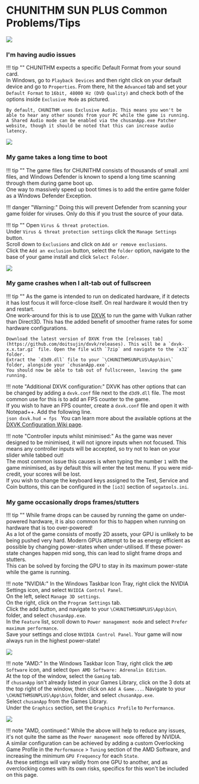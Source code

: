 # CHUNITHM SUN PLUS Common Problems/Tips

<img src="/img/chunithmsunplus/sunplus.png">

### I'm having audio issues

!!! tip ""
    CHUNITHM expects a specific Default Format from your sound card.  
    In Windows, go to `Playback Devices` and then right click on your default device and go to `Properties`. From there, hit the `Advanced` tab and set your `Default Format` to `16bit, 48000 Hz (DVD Quality)` and check both of the options inside `Exclusive Mode` as pictured.  

    By default, CHUNITHM uses Exclusive Audio. This means you won't be able to hear any other sounds from your PC while the game is running. A Shared Audio mode can be enabled via the chusanApp.exe Patcher website, though it should be noted that this can increase audio latency.

<img src="/img/gen/sega480.png">

### My game takes a long time to boot

!!! tip ""
    The game files for CHUNITHM consists of thousands of small .xml files, and Windows Defender is known to spend a long time scanning through them during game boot up.  
    One way to massively speed up boot times is to add the entire game folder as a Windows Defender Exception.

!!! danger "Warning:"
    Doing this will prevent Defender from scanning your game folder for viruses. Only do this if you trust the source of your data.

!!! tip ""
    Open `Virus & threat protection`.  
    Under `Virus & threat protection settings` click the `Manage Settings` button.  
    Scroll down to `Exclusions` and click on `Add or remove exclusions`.  
    Click the `Add an exclusion` button, select the `folder` option, navigate to the base of your game install and click `Select Folder`.

<img src="/img/chunithmsunplus/defender.png">

### My game crashes when I alt-tab out of fullscreen

!!! tip ""
    As the game is intended to run on dedicated hardware, if it detects it has lost focus it will force-close itself. On real hardware it would then try and restart.  
    One work-around for this is to use [DXVK](https://github.com/doitsujin/dxvk/) to run the game with Vulkan rather than Direct3D. This has the added benefit of smoother frame rates for some hardware configurations.  

    Download the latest version of DXVK from the [releases tab](https://github.com/doitsujin/dxvk/releases). This will be a `dxvk-x.x.tar.gz` file. Open the file with `7zip` and navigate to the `x32` folder.  
    Extract the `d3d9.dll` file to your `\CHUNITHMSUNPLUS\App\bin\` folder, alongside your `chusanApp.exe`.  
    You should now be able to tab out of fullscreeen, leaving the game running.

!!! note "Additional DXVK configuration:"
    DXVK has other options that can be changed by adding a `dxvk.conf` file next to the `d3d9.dll` file. The most common use for this is to add an FPS counter to the game.  
    If you wish to have an FPS counter, create a `dxvk.conf` file and open it with Notepad++. Add the following line.  
    ```json
    dxvk.hud = fps
    ```
    You can learn more about the available options at the [DXVK Configuration Wiki page](https://github.com/doitsujin/dxvk/wiki/Configuration).

!!! note "Controller inputs whilst minimised:"
    As the game was never designed to be minimised, it will not ignore inputs when not focused. This means any controller inputs will be accepted, so try not to lean on your slider while tabbed out!  
    The most common issue this causes is when typing the number `1` with the game minimised, as by default this will enter the test menu. If you were mid-credit, your scores will be lost.  
    If you wish to change the keyboard keys assigned to the Test, Service and Coin buttons, this can be configured in the `[io3]` section of `segatools.ini`.

### My game occasionally drops frames/stutters

!!! tip ""
    While frame drops can be caused by running the game on under-powered hardware, it is also common for this to happen when running on hardware that is too over-powered!  
    As a lot of the game consists of mostly 2D assets, your GPU is unlikely to be being pushed very hard. Modern GPUs attempt to be as energy efficient as possible by changing power-states when under-utilised. If these power-state changes happen mid song, this can lead to slight frame drops and stutters.  
    This can be solved by forcing the GPU to stay in its maximum power-state while the game is running.

!!! note "NVIDIA:"
    In the Windows Taskbar Icon Tray, right click the NVIDIA Settings icon, and select `NVIDIA Control Panel`.  
    On the left, select `Manage 3D settings`.  
    On the right, click on the `Program Settings` tab.  
    Click the add button, and navigate to your `\CHUNITHMSUNPLUS\App\bin\` folder, and select `chusanApp.exe`.  
    In the `Feature` list, scroll down to `Power management mode` and select `Prefer maximum performance`.  
    Save your settings and close `NVIDIA Control Panel`. Your game will now always run in the highest power-state!

<img src="/img/chunithmsunplus/nvidiaperf.png">

!!! note "AMD:"
    In the Windows Taskbar Icon Tray, right click the `AMD Software` icon, and select `Open AMD Software: Adrenalin Edition`.  
    At the top of the window, select the `Gaming` tab.  
    If `chusanApp` isn't already listed in your Games Library, click on the 3 dots at the top right of the window, then click on `Add A Game...`. Navigate to your `\CHUNITHMSUNPLUS\App\bin\` folder, and select `chusanApp.exe`.  
    Select `chusanApp` from the Games Library.  
    Under the `Graphics` section, set the `Graphics Profile` to `Performance`.

<img src="/img/chunithmsunplus/amdperf.png">

!!! note "AMD, continued:"
    While the above will help to reduce any issues, it's not quite the same as the `Power management mode` offered by NVIDIA.  
    A similar configuration can be achieved by adding a custom Overlocking Game Profile in the `Performance` > `Tuning` section of the AMD Software, and increasing the minimum `GPU Frequency` for each `State`.  
    As these settings will vary wildly from one GPU to another, and as overclocking comes with its own risks, specifics for this won't be included on this page.